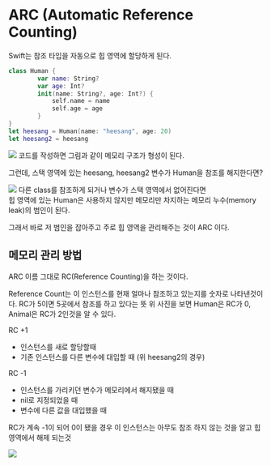 # ARC (Automatic Reference Counting)
Swift는 참조 타입을 자동으로 힙 영역에 할당하게 된다.
```swift
class Human { 
		var name: String?
		var age: Int?
		init(name: String?, age: Int?) {
	        self.name = name
	        self.age = age
	    }
}
let heesang = Human(name: "heesang", age: 20)
let heesang2 = heesang
```
![](https://i.imgur.com/B1MFJ4w.png)
코드를 작성하면
그림과 같이 메모리 구조가 형성이 된다.

그런데, 스택 영역에 있는 heesang, heesang2 변수가 Human을 참조를 해지한다면?

![](https://i.imgur.com/VTqhhxo.png)
다른 class를 참조하게 되거나 변수가 스택 영역에서 없어진다면   
힙 영역에 있는 Human은 사용하지 않지만 메모리만 차지하는 메모리 누수(memory leak)의 범인이 된다.

그래서 바로 저 범인을 잡아주고 주로 힙 영역을 관리해주는 것이 ARC 이다.
## 메모리 관리 방법
ARC 이름 그대로 RC(Reference Counting)을 하는 것이다.  

Reference Count는 이 인스턴스를 현재 얼마나 참조하고 있는지를 숫자로 나타낸것이다.
RC가 5이면 5곳에서 참조를 하고 있다는 뜻
위 사진을 보면 Human은 RC가 0, Animal은 RC가 2인것을 알 수 있다.

RC +1
- 인스턴스를 새로 할당할때
- 기존 인스턴스를 다른 변수에 대입할 때 (위 heesang2의 경우)

RC -1
- 인스턴스를 가리키던 변수가 메모리에서 해지됐을 때
- nil로 지정되었을 때
- 변수에 다른 값을 대입했을 때

RC가 계속 -1이 되어 0이 됐을 경우 이 인스턴스는 아무도 참조 하지 않는 것을 알고 힙 영역에서 해제 되는것

![](https://i.imgur.com/te5m3lO.png)